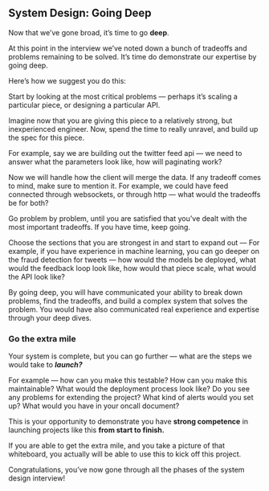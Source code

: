 ## System Design: Going Deep
Now that we’ve gone broad, it’s time to go **deep**.

At this point in the interview we’ve noted down a bunch of tradeoffs and problems remaining to be solved. It’s time do demonstrate our expertise by going deep.

Here’s how we suggest you do this:

Start by looking at the most critical problems — perhaps it’s scaling a particular piece, or designing a particular API.

Imagine now that you are giving this piece to a relatively strong, but inexperienced engineer. Now, spend the time to really unravel, and build up the spec for this piece.

For example, say we are building out the twitter feed api — we need to answer what the parameters look like, how will paginating work?

Now we will handle how the client will merge the data. If any tradeoff comes to mind, make sure to mention it. For example, we could have feed connected through websockets, or through http — what would the tradeoffs be for both?

Go problem by problem, until you are satisfied that you’ve dealt with the most important tradeoffs. If you have time, keep going.

Choose the sections that you are strongest in and start to expand out — For example, if you have experience in machine learning, you can go deeper on the fraud detection for tweets — how would the models be deployed, what would the feedback loop look like, how would that piece scale, what would the API look like?

By going deep, you will have communicated your ability to break down problems, find the tradeoffs, and build a complex system that solves the problem. You would have also communicated real experience and expertise through your deep dives.

### Go the extra mile
Your system is complete, but you can go further — what are the steps we would take to ***launch?***

For example — how can you make this testable? How can you make this maintainable? What would the deployment process look like? Do you see any problems for extending the project? What kind of alerts would you set up? What would you have in your oncall document?

This is your opportunity to demonstrate you have **strong competence** in launching projects like this **from start to finish.**

If you are able to get the extra mile, and you take a picture of that whiteboard, you actually will be able to use this to kick off this project.

Congratulations, you’ve now gone through all the phases of the system design interview!

